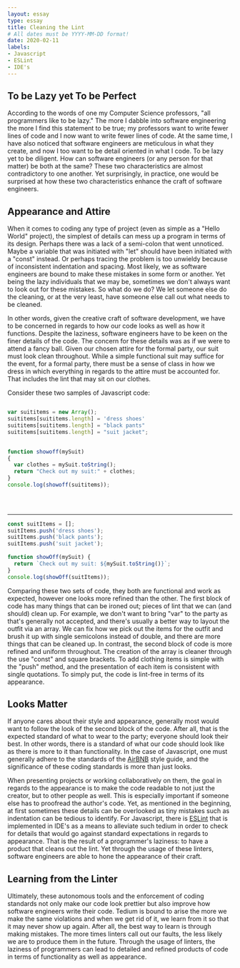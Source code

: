 ```yaml
---
layout: essay
type: essay
title: Cleaning the Lint
# All dates must be YYYY-MM-DD format!
date: 2020-02-11
labels:
- Javascript
- ESLint
- IDE's
---
```

## To be Lazy yet To be Perfect
According to the words of one my Computer Science professors, "all programmers like to be lazy."  The more I dabble into software engineering the more I find this statement to be true; my professors want to write fewer lines of code and I now want to write fewer lines of code.  At the same time, I have also noticed that software engineers are meticulous in what they create, and now I too want to be detail oriented in what I code.  To be lazy yet to be diligent. How can software engineers (or any person for that matter) be both at the same?  These two characteristics are almost contradictory to one another. Yet surprisingly, in practice, one would be surprised at how these two characteristics enhance the craft of software engineers.

## Appearance and Attire
When it comes to coding any type of project (even as simple as a "Hello World" project), the simplest of details can mess up a program in terms of its design.  Perhaps there was a lack of a semi-colon that went unnoticed.  Maybe a variable that was initiated with "let" should have been initiated with a "const" instead.  Or perhaps tracing the problem is too unwieldy because of inconsistent indentation and spacing.  Most likely, we as software engineers are bound to make these mistakes in some form or another.  Yet being the lazy individuals that we may be, sometimes we don't always want to look out for these mistakes.  So what do we do? We let someone else do the cleaning, or at the very least, have someone else call out what needs to be cleaned.

In other words, given the creative craft of software development, we have to be concerned in regards to how our code looks as well as how it functions.  Despite the laziness, software engineers have to be keen on the finer details of the code.  The concern for these details was as if we were to attend a fancy ball. Given our chosen attire for the formal party, our suit must look clean throughout.  While a simple functional suit may suffice for the event, for a formal party, there must be a sense of class in how we dress in which everything in regards to the attire must be accounted for.  That includes the lint that may sit on our clothes.

Consider these two samples of Javascript code:
```javascript

var suititems = new Array();
suititems[suititems.length] = 'dress shoes'
suititems[suititems.length] = "black pants"
suititems[suititems.length] = "suit jacket";
  

function showoff(mySuit) 
{
  var clothes = mySuit.toString();
  return "Check out my suit:" + clothes;
}
console.log(showoff(suititems));

    
  

```
---

```javascript
const suitItems = [];
suitItems.push('dress shoes');
suitItems.push('black pants');
suitItems.push('suit jacket');
  
function showOff(mySuit) {
  return `Check out my suit: ${mySuit.toString()}`;
}
console.log(showOff(suitItems));

```

Comparing these two sets of code, they both are functional and work as expected, however one looks more refined than the other.  The first block of code has many things that can be ironed out; pieces of lint that we can (and should) clean up.  For example, we don't want to bring "var" to the party as that's generally not accepted, and there's usually a better way to layout the outfit via an array.  We can fix how we pick out the items for the outfit and brush it up with single semicolons instead of double, and there are more things that can be cleaned up.  In contrast, the second block of code is more refined and uniform throughout. The creation of the array is cleaner through the use "const" and square brackets.  To add clothing items is simple with the "push" method, and the presentation of each item is consistent with single quotations.  To simply put, the code is lint-free in terms of its appearance.

## Looks Matter

If anyone cares about their style and appearance, generally most would want to follow the look of the second block of the code.  After all, that is the expected standard of what to wear to the party; everyone should look their best.  In other words, there is a standard of what our code should look like as there is more to it than functionality.  In the case of Javascript, one must generally adhere to the standards of the [AirBNB](https://github.com/airbnb/javascript) style guide, and the significance of these coding standards is more than just looks.

When presenting projects or working collaboratively on them, the goal in regards to the appearance is to make the code readable to not just the creator, but to other people as well.  This is especially important if someone else has to proofread the author's code.  Yet, as mentioned in the beginning, at first sometimes these details can be overlooked as tiny mistakes such as indentation can be tedious to identify. For Javascript, there is [ESLint](https://eslint.org/) that is implemented in IDE's as a means to alleviate such tedium in order to check for details that would go against standard expectations in regards to appearance.  That is the result of a programmer's laziness: to have a product that cleans out the lint.  Yet through the usage of these linters, software engineers are able to hone the appearance of their craft.

## Learning from the Linter
Ultimately, these autonomous tools and the enforcement of coding standards not only make our code look prettier but also improve how software engineers write their code.  Tedium is bound to arise the more we make the same violations and when we get rid of it, we learn from it so that it may never show up again. After all, the best way to learn is through making mistakes. The more times linters call out our faults, the less likely we are to produce them in the future.  Through the usage of linters, the laziness of programmers can lead to detailed and refined products of code in terms of functionality as well as appearance.

